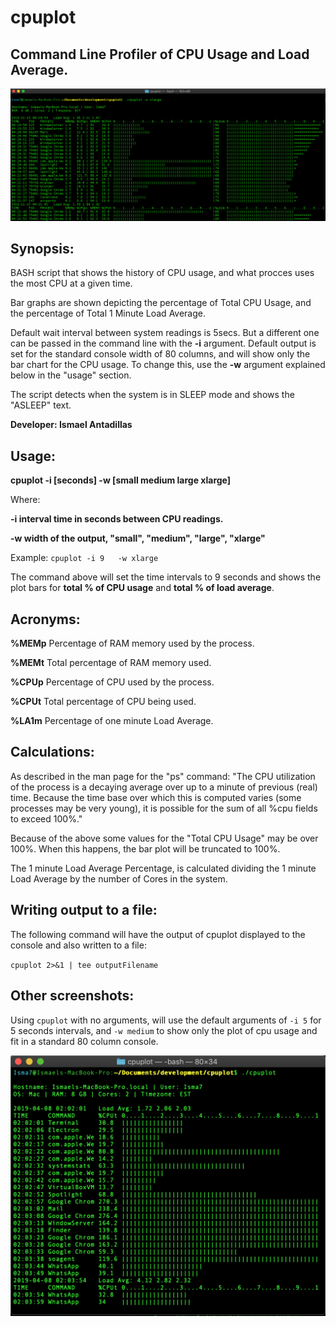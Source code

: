 # cpuplot

## Command Line Profiler of CPU Usage and Load Average.

![](cpuplot%20xlarge%20screenshot.png)


## Synopsis:
BASH script that shows the history of CPU usage, and what procces uses the most CPU at a given time. 

Bar graphs are shown depicting the percentage of Total CPU Usage, and the percentage of Total 1 Minute Load Average.

Default wait interval between system readings is 5secs. But a different one can be passed in the command line with the **-i** argument.  Default output is set for the standard console width of 80 columns, and will show only the bar chart for the CPU usage.  To change this, use the **-w** argument explained below in the "usage" section.

The script detects when the system is in SLEEP mode and shows the "ASLEEP" text.

**Developer: Ismael Antadillas**



## Usage: 
**cpuplot -i [seconds] -w [small medium large xlarge]**

Where:

**-i interval time in seconds between CPU readings.**

**-w width of the output, "small", "medium", "large", "xlarge"**

Example: `cpuplot -i 9   -w xlarge`

The command above will set the time intervals to 9 seconds and shows the plot bars for **total % of CPU usage** and **total % of load average**.

## Acronyms:
**%MEMp** Percentage of RAM memory used by the process.

**%MEMt** Total percentage of RAM memory used.

**%CPUp** Percentage of CPU used by the process.

**%CPUt** Total percentage of CPU being used.

**%LA1m** Percentage of one minute Load Average.

## Calculations:
As described in the man page for the "ps" command:
"The CPU utilization of the process is a decaying average over up to a
minute of previous (real) time.  Because the time base over which this
is computed varies (some processes may be very young), it is possible
for the sum of all %cpu fields to exceed 100%."

Because of the above some values for the "Total CPU Usage" may be over 100%.
When this happens, the bar plot will be truncated to 100%.

The 1 minute Load Average Percentage, is calculated dividing the 1 minute
Load Average by the number of Cores in the system.

## Writing output to a file:
The following command will have the output of cpuplot displayed to the console and also written to a file: 

`cpuplot 2>&1 | tee outputFilename`

## Other screenshots:
Using `cpuplot` with no arguments, will use the default arguments of `-i 5` for 5 seconds intervals, and `-w medium` to show only the plot of cpu usage and fit in a standard 80 column console.

![](cpuplot_default.png)
